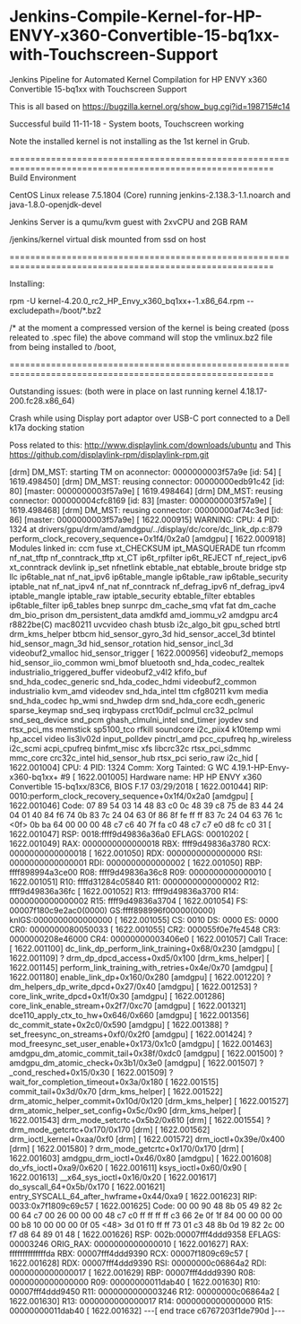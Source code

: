 # Jenkins-Compile-Kernel-for-HP-ENVY-x360-Convertible-15-bq1xx-with-Touchscreen-Support
Jenkins Pipeline for Automated Kernel Compilation for HP ENVY x360 Convertible 15-bq1xx with Touchscreen Support

This is all based on https://bugzilla.kernel.org/show_bug.cgi?id=198715#c14


Successful build 11-11-18 - System boots, Touchscreen working

Note the installed kernel is not installing as the 1st kernel in Grub.





=========================================================================================================
Build Environment

CentOS Linux release 7.5.1804 (Core) running jenkins-2.138.3-1.1.noarch and java-1.8.0-openjdk-devel

Jenkins Server is a qumu/kvm guest with 2xvCPU and 2GB RAM

/jenkins/kernel virtual disk mounted from ssd on host

=========================================================================================================

Installing:

rpm -U kernel-4.20.0_rc2_HP_Envy_x360_bq1xx+-1.x86_64.rpm --excludepath=/boot/*.bz2

/* at the moment a compressed version of the kernel is being created (poss releated to .spec file) the above command will stop the vmlinux.bz2 file from being installed to /boot,

=========================================================================================================

Outstanding issues: (both were in place on last running kernel 4.18.17-200.fc28.x86_64)


Crash while using Display port adaptor over USB-C port connected to a Dell k17a docking station

Poss related to this: http://www.displaylink.com/downloads/ubuntu
and This
https://github.com/displaylink-rpm/displaylink-rpm.git


[drm] DM_MST: starting TM on aconnector: 0000000003f57a9e [id: 54]
[ 1619.498450] [drm] DM_MST: reusing connector: 00000000edb91c42 [id: 80] [master: 0000000003f57a9e]
[ 1619.498464] [drm] DM_MST: reusing connector: 000000004cfc8169 [id: 83] [master: 0000000003f57a9e]
[ 1619.498468] [drm] DM_MST: reusing connector: 00000000af74c3ed [id: 86] [master: 0000000003f57a9e]
[ 1622.000915] WARNING: CPU: 4 PID: 1324 at drivers/gpu/drm/amd/amdgpu/../display/dc/core/dc_link_dp.c:879 perform_clock_recovery_sequence+0x1f4/0x2a0 [amdgpu]
[ 1622.000918] Modules linked in: ccm fuse xt_CHECKSUM ipt_MASQUERADE tun rfcomm nf_nat_tftp nf_conntrack_tftp xt_CT ip6t_rpfilter ip6t_REJECT nf_reject_ipv6 xt_conntrack devlink ip_set nfnetlink ebtable_nat ebtable_broute bridge stp llc ip6table_nat nf_nat_ipv6 ip6table_mangle ip6table_raw ip6table_security iptable_nat nf_nat_ipv4 nf_nat nf_conntrack nf_defrag_ipv6 nf_defrag_ipv4 iptable_mangle iptable_raw iptable_security ebtable_filter ebtables ip6table_filter ip6_tables bnep sunrpc dm_cache_smq vfat fat dm_cache dm_bio_prison dm_persistent_data amdkfd amd_iommu_v2 amdgpu arc4 r8822be(C) mac80211 uvcvideo chash btusb i2c_algo_bit gpu_sched btrtl drm_kms_helper btbcm hid_sensor_gyro_3d hid_sensor_accel_3d btintel hid_sensor_magn_3d hid_sensor_rotation hid_sensor_incl_3d videobuf2_vmalloc hid_sensor_trigger
[ 1622.000956]  videobuf2_memops hid_sensor_iio_common wmi_bmof bluetooth snd_hda_codec_realtek industrialio_triggered_buffer videobuf2_v4l2 kfifo_buf snd_hda_codec_generic snd_hda_codec_hdmi videobuf2_common industrialio kvm_amd videodev snd_hda_intel ttm cfg80211 kvm media snd_hda_codec hp_wmi snd_hwdep drm snd_hda_core ecdh_generic sparse_keymap snd_seq irqbypass crct10dif_pclmul crc32_pclmul snd_seq_device snd_pcm ghash_clmulni_intel snd_timer joydev snd rtsx_pci_ms memstick sp5100_tco rfkill soundcore i2c_piix4 k10temp wmi hp_accel video lis3lv02d input_polldev pinctrl_amd pcc_cpufreq hp_wireless i2c_scmi acpi_cpufreq binfmt_misc xfs libcrc32c rtsx_pci_sdmmc mmc_core crc32c_intel hid_sensor_hub rtsx_pci serio_raw i2c_hid
[ 1622.001004] CPU: 4 PID: 1324 Comm: Xorg Tainted: G        WC        4.19.1-HP-Envy-x360-bq1xx+ #9
[ 1622.001005] Hardware name: HP HP ENVY x360 Convertible 15-bq1xx/83C6, BIOS F.17 03/29/2018
[ 1622.001044] RIP: 0010:perform_clock_recovery_sequence+0x1f4/0x2a0 [amdgpu]
[ 1622.001046] Code: 07 89 54 03 14 48 83 c0 0c 48 39 c8 75 de 83 44 24 04 01 40 84 f6 74 0b 83 7c 24 04 63 0f 86 8f fe ff ff 83 7c 24 04 63 76 1c <0f> 0b ba 64 00 00 00 48 c7 c6 40 7f fa c0 48 c7 c7 e0 d8 fc c0 31
[ 1622.001047] RSP: 0018:ffff9d49836a36a0 EFLAGS: 00010202
[ 1622.001049] RAX: 0000000000000018 RBX: ffff9d49836a3780 RCX: 0000000000000018
[ 1622.001050] RDX: 0000000000000000 RSI: 0000000000000001 RDI: 0000000000000002
[ 1622.001050] RBP: ffff898994a3ce00 R08: ffff9d49836a36c8 R09: 0000000000000010
[ 1622.001051] R10: ffffd31284c05840 R11: 0000000000000002 R12: ffff9d49836a36fc
[ 1622.001052] R13: ffff9d49836a3700 R14: 0000000000000002 R15: ffff9d49836a3704
[ 1622.001054] FS:  00007f180c9e2ac0(0000) GS:ffff898996f00000(0000) knlGS:0000000000000000
[ 1622.001055] CS:  0010 DS: 0000 ES: 0000 CR0: 0000000080050033
[ 1622.001055] CR2: 000055f0e7fe4548 CR3: 0000000208e46000 CR4: 00000000003406e0
[ 1622.001057] Call Trace:
[ 1622.001100]  dc_link_dp_perform_link_training+0x68/0x230 [amdgpu]
[ 1622.001109]  ? drm_dp_dpcd_access+0xd5/0x100 [drm_kms_helper]
[ 1622.001145]  perform_link_training_with_retries+0x4e/0x70 [amdgpu]
[ 1622.001180]  enable_link_dp+0x160/0x280 [amdgpu]
[ 1622.001220]  ? dm_helpers_dp_write_dpcd+0x27/0x40 [amdgpu]
[ 1622.001253]  ? core_link_write_dpcd+0x1f/0x30 [amdgpu]
[ 1622.001286]  core_link_enable_stream+0x2f7/0xc70 [amdgpu]
[ 1622.001321]  dce110_apply_ctx_to_hw+0x646/0x660 [amdgpu]
[ 1622.001356]  dc_commit_state+0x2c0/0x590 [amdgpu]
[ 1622.001388]  ? set_freesync_on_streams+0xf0/0x2f0 [amdgpu]
[ 1622.001424]  ? mod_freesync_set_user_enable+0x173/0x1c0 [amdgpu]
[ 1622.001463]  amdgpu_dm_atomic_commit_tail+0x38f/0xdc0 [amdgpu]
[ 1622.001500]  ? amdgpu_dm_atomic_check+0x3b1/0x3e0 [amdgpu]
[ 1622.001507]  ? _cond_resched+0x15/0x30
[ 1622.001509]  ? wait_for_completion_timeout+0x3a/0x180
[ 1622.001515]  commit_tail+0x3d/0x70 [drm_kms_helper]
[ 1622.001522]  drm_atomic_helper_commit+0x10d/0x120 [drm_kms_helper]
[ 1622.001527]  drm_atomic_helper_set_config+0x5c/0x90 [drm_kms_helper]
[ 1622.001543]  drm_mode_setcrtc+0x5b2/0x610 [drm]
[ 1622.001554]  ? drm_mode_getcrtc+0x170/0x170 [drm]
[ 1622.001562]  drm_ioctl_kernel+0xaa/0xf0 [drm]
[ 1622.001572]  drm_ioctl+0x39e/0x400 [drm]
[ 1622.001580]  ? drm_mode_getcrtc+0x170/0x170 [drm]
[ 1622.001603]  amdgpu_drm_ioctl+0x46/0x80 [amdgpu]
[ 1622.001608]  do_vfs_ioctl+0xa9/0x620
[ 1622.001611]  ksys_ioctl+0x60/0x90
[ 1622.001613]  __x64_sys_ioctl+0x16/0x20
[ 1622.001617]  do_syscall_64+0x5b/0x170
[ 1622.001621]  entry_SYSCALL_64_after_hwframe+0x44/0xa9
[ 1622.001623] RIP: 0033:0x7f1809c69c57
[ 1622.001625] Code: 00 00 90 48 8b 05 49 82 2c 00 64 c7 00 26 00 00 00 48 c7 c0 ff ff ff ff c3 66 2e 0f 1f 84 00 00 00 00 00 b8 10 00 00 00 0f 05 <48> 3d 01 f0 ff ff 73 01 c3 48 8b 0d 19 82 2c 00 f7 d8 64 89 01 48
[ 1622.001626] RSP: 002b:00007fff4ddd9358 EFLAGS: 00003246 ORIG_RAX: 0000000000000010
[ 1622.001627] RAX: ffffffffffffffda RBX: 00007fff4ddd9390 RCX: 00007f1809c69c57
[ 1622.001628] RDX: 00007fff4ddd9390 RSI: 00000000c06864a2 RDI: 0000000000000017
[ 1622.001629] RBP: 00007fff4ddd9390 R08: 0000000000000000 R09: 00000000011dab40
[ 1622.001630] R10: 00007fff4ddd9450 R11: 0000000000003246 R12: 00000000c06864a2
[ 1622.001630] R13: 0000000000000017 R14: 0000000000000000 R15: 00000000011dab40
[ 1622.001632] ---[ end trace c6767203f1de790d ]---
